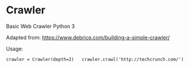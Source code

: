 # Crawler
Basic Web Crawler Python 3

Adapted from: https://www.debrice.com/building-a-simple-crawler/

Usage: 

`crawler = Crawler(depth=2)  
crawler.crawl('http://techcrunch.com/')  `
